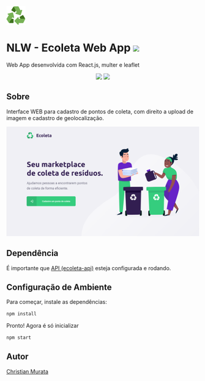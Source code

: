 <br />

<img src="assets/images/reciclavel.svg" height="50" />

# NLW - Ecoleta Web App <img src="https://img.shields.io/badge/made%20by-Rocketseat-%237519C1" height="20" />

Web App desenvolvida com React.js, multer e leaflet

<div style="text-align:center">
    <img src="https://img.shields.io/node/v/knex" height="20" />
    <img src="https://img.shields.io/npm/v/node" height="20" />
</div>

## Sobre

Interface WEB para cadastro de pontos de coleta, com direito a upload de imagem e cadastro de geolocalização.

![Ecoleta](assets/images/ecoletaweb.png)

## Dependência

É importante que [API (ecoleta-api)](https://github.com/christianmurata/ecoleta-api) esteja configurada e rodando.

## Configuração de Ambiente

Para começar, instale as dependências:

```bash
npm install
```

Pronto! Agora é só inicializar

```bash
npm start
```

## Autor

[Christian Murata](https://github.com/christianmurata)